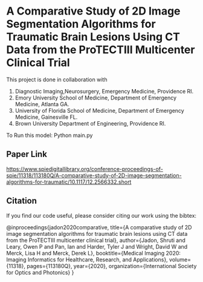 #  A Comparative Study of 2D Image Segmentation Algorithms for Traumatic Brain Lesions Using CT Data from the ProTECTIII Multicenter Clinical Trial
This project is done in collaboration with 
1. Diagnostic Imaging,Neurosurgery, Emergency Medicine, Providence RI. 
2. Emory University School of Medicine, Department of Emergency Medicine, Atlanta GA. 
3. University of Florida School of Medicine, Department of Emergency Medicine, Gainesville FL. 
4. Brown University Department of Engineering, Providence RI.


To Run this model:
Python main.py


## Paper Link
https://www.spiedigitallibrary.org/conference-proceedings-of-spie/11318/113180Q/A-comparative-study-of-2D-image-segmentation-algorithms-for-traumatic/10.1117/12.2566332.short

## Citation
If you find our code useful, please consider citing our work using the bibtex:

@inproceedings{jadon2020comparative,
  title={A comparative study of 2D image segmentation algorithms for traumatic brain lesions using CT data from the ProTECTIII multicenter clinical trial},
  author={Jadon, Shruti and Leary, Owen P and Pan, Ian and Harder, Tyler J and Wright, David W and Merck, Lisa H and Merck, Derek L},
  booktitle={Medical Imaging 2020: Imaging Informatics for Healthcare, Research, and Applications},
  volume={11318},
  pages={113180Q},
  year={2020},
  organization={International Society for Optics and Photonics}
}
